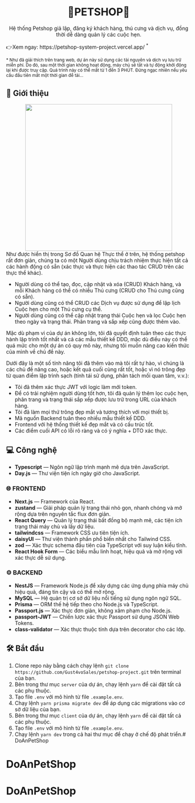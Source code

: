 <div align="center">
<h1>🐾PETSHOP🐾</h1>
</div>

<p align="center">Hệ thống Petshop giả lập, đăng ký khách hàng, thú cưng và dịch vụ, đồng thời dễ dàng quản lý các cuộc hẹn.</p>
👉Xem ngay: https://petshop-system-project.vercel.app/ <sup>*</sup>

<sub>\* Như đã giải thích trên trang web, dự án này sử dụng các tài nguyên và dịch vụ lưu trữ miễn phí. Do đó, sau một thời gian không hoạt động, máy chủ sẽ tắt và tự động khởi động lại khi được truy cập. Quá trình này có thể mất từ 1 đến 3 PHÚT. Đừng ngạc nhiên nếu yêu cầu đầu tiên mất một thời gian để tải...</sub>

## 📜 Giới thiệu

<div align="center">
   <img src="./server/prisma/ERD.svg" width="400px" />
</div>
Như được hiển thị trong Sơ đồ Quan hệ Thực thể ở trên, hệ thống petshop rất đơn giản, chúng ta có một Người dùng chịu trách nhiệm thực hiện tất cả các hành động có sẵn (xác thực và thực hiện các thao tác CRUD trên các thực thể khác).

- Người dùng có thể tạo, đọc, cập nhật và xóa (CRUD) Khách hàng, và mỗi Khách hàng có thể có nhiều Thú cưng (CRUD cho Thú cưng cũng có sẵn).
- Người dùng cũng có thể CRUD các Dịch vụ được sử dụng để lập lịch Cuộc hẹn cho một Thú cưng cụ thể.
- Người dùng cũng có thể cập nhật trạng thái Cuộc hẹn và lọc Cuộc hẹn theo ngày và trạng thái. Phân trang và sắp xếp cũng được thêm vào.

Mặc dù phạm vi của dự án không lớn, tôi đã quyết định tuân theo các thực hành lập trình tốt nhất và cả các mẫu thiết kế DDD, mặc dù điều này có thể quá mức cho một dự án có quy mô này, nhưng tôi muốn nâng cao kiến thức của mình về chủ đề này.

Dưới đây là một số tính năng tôi đã thêm vào mà tôi rất tự hào, vì chúng là các chủ đề nâng cao, hoặc kết quả cuối cùng rất tốt, hoặc vì nó trông đẹp từ quan điểm lập trình sạch (tính tái sử dụng, phân tách mối quan tâm, v.v.):

- Tôi đã thêm xác thực JWT với logic làm mới token.
- Để có trải nghiệm người dùng tốt hơn, tôi đã quản lý thêm lọc cuộc hẹn, phân trang và trạng thái sắp xếp được lưu trữ trong URL của khách hàng.
- Tôi đã làm mọi thứ trông đẹp mắt và tương thích với mọi thiết bị.
- Mã nguồn Backend tuân theo nhiều mẫu thiết kế DDD.
- Frontend với hệ thống thiết kế đẹp mắt và có cấu trúc tốt.
- Các điểm cuối API có lỗi rõ ràng và có ý nghĩa + DTO xác thực.

## 💻 Công nghệ

- **Typescript** — Ngôn ngữ lập trình mạnh mẽ dựa trên JavaScript.
- **Day.js** — Thư viện tiện ích ngày giờ cho JavaScript.

### 🌐 FRONTEND

- **Next.js** — Framework của React.
- **zustand** — Giải pháp quản lý trạng thái nhỏ gọn, nhanh chóng và mở rộng dựa trên nguyên tắc flux đơn giản.
- **React Query** — Quản lý trạng thái bất đồng bộ mạnh mẽ, các tiện ích trạng thái máy chủ và lấy dữ liệu.
- **tailwindcss** — Framework CSS ưu tiên tiện ích.
- **daisyUI** — Thư viện thành phần phổ biến nhất cho Tailwind CSS.
- **zod** — Xác thực schema đầu tiên của TypeScript với suy luận kiểu tĩnh.
- **React Hook Form** — Các biểu mẫu linh hoạt, hiệu quả và mở rộng với xác thực dễ sử dụng.

### ⚙ BACKEND

- **NestJS** — Framework Node.js để xây dựng các ứng dụng phía máy chủ hiệu quả, đáng tin cậy và có thể mở rộng.
- **MySQL** — Hệ quản trị cơ sở dữ liệu nổi tiếng sử dụng ngôn ngữ SQL.
- **Prisma** — ORM thế hệ tiếp theo cho Node.js và TypeScript.
- **Passport.js** — Xác thực đơn giản, không xâm phạm cho Node.js.
- **passport-JWT** — Chiến lược xác thực Passport sử dụng JSON Web Tokens.
- **class-validator** — Xác thực thuộc tính dựa trên decorator cho các lớp.

## 🛠 Bắt đầu

1. Clone repo này bằng cách chạy lệnh `git clone https://github.com/Gust4voSales/petshop-project.git` trên terminal của bạn.
2. Bên trong thư mục `server` của dự án, chạy lệnh `yarn` để cài đặt tất cả các phụ thuộc.
3. Tạo file `.env` với mô hình từ file `.example.env`.
4. Chạy lệnh `yarn prisma migrate dev` để áp dụng các migrations vào cơ sở dữ liệu của bạn.
5. Bên trong thư mục `client` của dự án, chạy lệnh `yarn` để cài đặt tất cả các phụ thuộc.
6. Tạo file `.env` với mô hình từ file `.example.env`.
7. Chạy lệnh `yarn dev` trong cả hai thư mục để chạy ở chế độ phát triển.# DoAnPetShop
# DoAnPetShop
# DoAnPetShop
